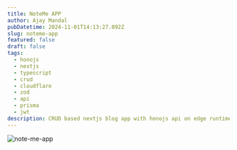 ```yaml
---
title: NoteMe APP
author: Ajay Mandal
pubDatetime: 2024-11-01T14:13:27.092Z
slug: noteme-app
featured: false
draft: false
tags:
  - honojs
  - nextjs
  - typescript
  - crud
  - cloudflare
  - zod
  - api
  - prisma
  - jwt
description: CRUD based nextjs blog app with honojs api on edge runtime deployed with cf workers
---
```

![note-me-app](@assets/images/noteme-app.png)